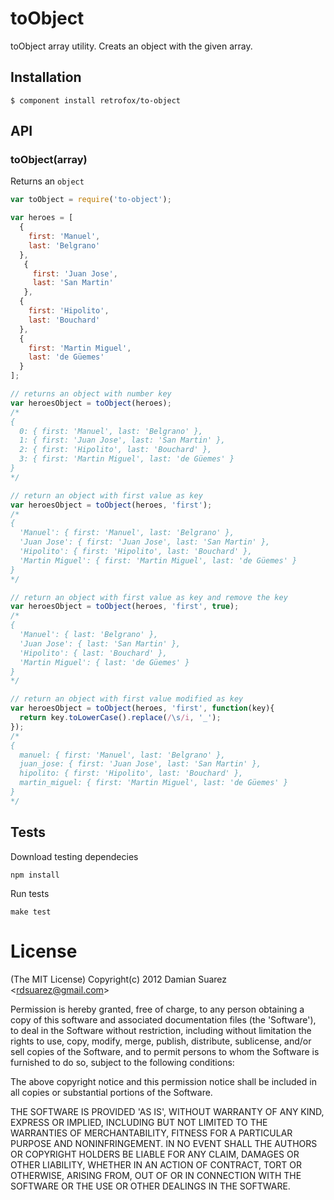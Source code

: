 
# toObject

  toObject array utility. Creats an object with the given array.

## Installation

    $ component install retrofox/to-object

## API

### toObject(array)

  Returns an `object`

```js
var toObject = require('to-object');

var heroes = [
  {
    first: 'Manuel',
    last: 'Belgrano'
  },
   {
     first: 'Juan Jose',
     last: 'San Martin'
   },
  {
    first: 'Hipolito',
    last: 'Bouchard'
  },
  {
    first: 'Martin Miguel',
    last: 'de Güemes'
  }
];

// returns an object with number key
var heroesObject = toObject(heroes);
/*
{
  0: { first: 'Manuel', last: 'Belgrano' },
  1: { first: 'Juan Jose', last: 'San Martin' },
  2: { first: 'Hipolito', last: 'Bouchard' },
  3: { first: 'Martin Miguel', last: 'de Güemes' }
}
*/

// return an object with first value as key
var heroesObject = toObject(heroes, 'first');
/*
{
  'Manuel': { first: 'Manuel', last: 'Belgrano' },
  'Juan Jose': { first: 'Juan Jose', last: 'San Martin' },
  'Hipolito': { first: 'Hipolito', last: 'Bouchard' },
  'Martin Miguel': { first: 'Martin Miguel', last: 'de Güemes' }
}
*/

// return an object with first value as key and remove the key
var heroesObject = toObject(heroes, 'first', true);
/*
{
  'Manuel': { last: 'Belgrano' },
  'Juan Jose': { last: 'San Martin' },
  'Hipolito': { last: 'Bouchard' },
  'Martin Miguel': { last: 'de Güemes' }
}
*/

// return an object with first value modified as key
var heroesObject = toObject(heroes, 'first', function(key){
  return key.toLowerCase().replace(/\s/i, '_');
});
/*
{
  manuel: { first: 'Manuel', last: 'Belgrano' },
  juan_jose: { first: 'Juan Jose', last: 'San Martin' },
  hipolito: { first: 'Hipolito', last: 'Bouchard' },
  martin_miguel: { first: 'Martin Miguel', last: 'de Güemes' }
}
*/
```

## Tests

Download testing dependecies

```
npm install
```

Run tests

```
make test
```

# License

(The MIT License)
Copyright(c) 2012 Damian Suarez &lt;rdsuarez@gmail.com&gt;

Permission is hereby granted, free of charge, to any person obtaining
a copy of this software and associated documentation files (the
'Software'), to deal in the Software without restriction, including
without limitation the rights to use, copy, modify, merge, publish,
distribute, sublicense, and/or sell copies of the Software, and to
permit persons to whom the Software is furnished to do so, subject to
the following conditions:

The above copyright notice and this permission notice shall be
included in all copies or substantial portions of the Software.

THE SOFTWARE IS PROVIDED 'AS IS', WITHOUT WARRANTY OF ANY KIND,
EXPRESS OR IMPLIED, INCLUDING BUT NOT LIMITED TO THE WARRANTIES OF
MERCHANTABILITY, FITNESS FOR A PARTICULAR PURPOSE AND NONINFRINGEMENT.
IN NO EVENT SHALL THE AUTHORS OR COPYRIGHT HOLDERS BE LIABLE FOR ANY
CLAIM, DAMAGES OR OTHER LIABILITY, WHETHER IN AN ACTION OF CONTRACT,
TORT OR OTHERWISE, ARISING FROM, OUT OF OR IN CONNECTION WITH THE
SOFTWARE OR THE USE OR OTHER DEALINGS IN THE SOFTWARE.
